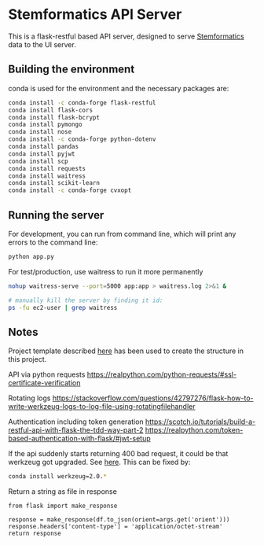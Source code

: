# Stemformatics API Server

This is a flask-restful based API server, designed to serve [Stemformatics](http://stemformatics.org) data to the UI server.

## Building the environment
conda is used for the environment and the necessary packages are:

```bash
conda install -c conda-forge flask-restful
conda install flask-cors
conda install flask-bcrypt
conda install pymongo
conda install nose
conda install -c conda-forge python-dotenv
conda install pandas
conda install pyjwt
conda install scp
conda install requests
conda install waitress
conda install scikit-learn
conda install -c conda-forge cvxopt
```

## Running the server
For development, you can run from command line, which will print any errors to the command line:
```bash
python app.py
```

For test/production, use waitress to run it more permanently
```bash
nohup waitress-serve --port=5000 app:app > waitress.log 2>&1 &

# manually kill the server by finding it id:
ps -fu ec2-user | grep waitress
```

## Notes

Project template described [here](https://flask-restful.readthedocs.io/en/latest/intermediate-usage.html) has been used to create the structure in this project.

API via python requests
https://realpython.com/python-requests/#ssl-certificate-verification

Rotating logs
https://stackoverflow.com/questions/42797276/flask-how-to-write-werkzeug-logs-to-log-file-using-rotatingfilehandler

Authentication including token generation
https://scotch.io/tutorials/build-a-restful-api-with-flask-the-tdd-way-part-2
https://realpython.com/token-based-authentication-with-flask/#jwt-setup

If the api suddenly starts returning 400 bad request, it could be that werkzeug got upgraded. See [here](https://stackoverflow.com/questions/72157708/flask-restx-request-parser-returns-400-bad-request/72174259#72174259). This can be fixed by:
```bash
conda install werkzeug=2.0.*
```


Return a string as file in response
```
from flask import make_response

response = make_response(df.to_json(orient=args.get('orient')))
response.headers['content-type'] = 'application/octet-stream'
return response
```